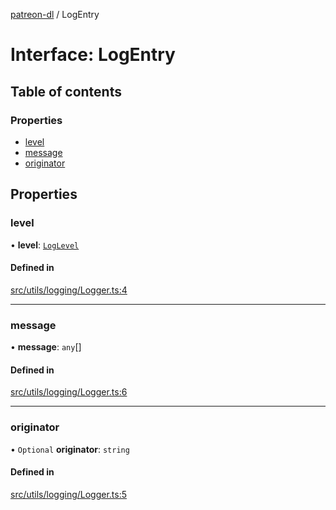 [patreon-dl](../README.md) / LogEntry

# Interface: LogEntry

## Table of contents

### Properties

- [level](LogEntry.md#level)
- [message](LogEntry.md#message)
- [originator](LogEntry.md#originator)

## Properties

### level

• **level**: [`LogLevel`](../README.md#loglevel)

#### Defined in

[src/utils/logging/Logger.ts:4](https://github.com/patrickkfkan/patreon-dl/blob/7326660/src/utils/logging/Logger.ts#L4)

___

### message

• **message**: `any`[]

#### Defined in

[src/utils/logging/Logger.ts:6](https://github.com/patrickkfkan/patreon-dl/blob/7326660/src/utils/logging/Logger.ts#L6)

___

### originator

• `Optional` **originator**: `string`

#### Defined in

[src/utils/logging/Logger.ts:5](https://github.com/patrickkfkan/patreon-dl/blob/7326660/src/utils/logging/Logger.ts#L5)
